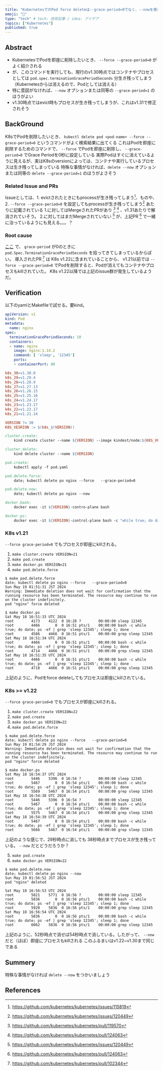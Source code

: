 ```yaml
---
title: "KubernetesでのPod force deleteは--grace-period=0でなく、--nowを使おうという話"
emoji: "🌸"
type: "tech" # tech: 技術記事 / idea: アイデア
topics: ["Kubernetes"]
published: true
---
```


## Abstract

* KubernetesでPodを即座に削除したいとき、 `--force --grace-period=0` がよく紹介される
* が、このコマンドを実行しても、現行のv1.30時点ではコンテナやプロセスとしては `pod.spec.terminationGracePeriodSeconds` 分生き残ってしまう（Kubernetesからは消えるので、Podとしては消える）
* 特に意図がなければ、`--now` オプションまたは同等の `--grace-period=1` のほうがよい
* v1.30時点ではevict時もプロセスが生き残ってしまうが、これはv1.31で修正されそう

## BackGround

K8sでPodを削除したいとき、 `kubectl delete pod <pod-name> --force --grace-period=0` というコマンドがよく検索結果に出てくる
これはPodを即座に削除するためのコマンドで、 `--force` でPodを即座に削除し、 `--grace-period=0` でGrace Periodを0秒に設定している
実際Podはすぐに消えているように見えるが、実はK8sのversionによっては、コンテナや実行しているプロセスは生き残ってしまっている
特殊な事情がなければ、`delete --now` オプションまたは同等の `delete --grace-period=1` のほうがよさそう

### Related Issue and PRs

Issueとしては、1. evictされたときにもprocessが生き残ってしまう[^115819]、ものや、 2. `--force --grace-period=0` を設定してもprocessが生き残ってしまう[^120449] あたりに記載されている
1.に対してはMergeされたPRがあり [^119570] [^124063] 、v1.31あたりで解消されていそう。
2.に対してはまだMergeされていない [^120449] が、上記PR [^124063] で一緒に治っているようにも見える。。。？

### Root cause

[ここ](https://github.com/kubernetes/kubernetes/blob/227c2e7c2b2c05a9c8b2885460e28e4da25cf558/pkg/kubelet/pod_workers.go#L998-L1000) で、 `grace-period` が0のときに `pod.Spec.TerminationGracePeriodSeconds` を拾ってきてしまっているからぽい。
導入されたPR [^102344] は K8s v1.22に含まれていることから、 v1.21以前では `--force --grace-period=0` でPodを削除すると、Podが消えてもコンテナやプロセスもkillされていた。
K8s v1.22以降では上記のissue群が発生しているようだ。

## Verification

以下のyamlとMakefileで試せる。要kind。

```yaml
apiVersion: v1
kind: Pod
metadata:
  name: nginx
spec:
  terminationGracePeriodSeconds: 10
  containers:
  - name: nginx
    image: nginx:1.14.2
    command: [ 'sleep', '12345']
    ports:
    - containerPort: 80
```

```Makefile
k8s_30=v1.30.0
k8s_29=v1.29.4
k8s_28=v1.28.9
k8s_27=v1.27.13
k8s_26=v1.26.15
k8s_25=v1.25.16
k8s_24=v1.24.17
k8s_23=v1.23.17
k8s_22=v1.22.17
k8s_21=v1.21.14

VERSION ?= 30
K8S_VESRION := $(k8s_$(VERSION))

cluster.create:
	kind create cluster --name ${VERSION} --image kindest/node:${K8S_VESRION}

cluster.delete:
	kind delete cluster --name ${VERSION}

pod.create:
	kubectl apply -f pod.yaml

pod.delete.force:
	date; kubectl delete po nginx --force	--grace-period=0

pod.delete.now:
	date; kubectl delete po nginx --now

docker.bash:
	docker exec -it ${VERSION}-contro-plane bash

docker.ps:
	docker exec -it ${VERSION}-control-plane bash -c "while true; do date; ps -ef | grep 'sleep 12345'; sleep 1; done"
```

### K8s v1.21

`--force grace-period=0` でもプロセスが即座にkillされる。

1. `make cluster.create VERSION=21`
2. `make pod.create`
3. `make docker.ps VERSION=21`
4. `make pod.delete.force`

```console
$ make pod.delete.force
date; kubectl delete po nginx --force   --grace-period=0
Sun May 19 01:51:31 JST 2024
Warning: Immediate deletion does not wait for confirmation that the running resource has been terminated. The resource may continue to run on the cluster indefinitely.
pod "nginx" force deleted
```

```console
$ make docker.ps
Sat May 18 16:51:33 UTC 2024
root        4173    4122  0 16:28 ?        00:00:00 sleep 12345
root        4466       0  0 16:51 pts/1    00:00:00 bash -c while true; do date; ps -ef | grep 'sleep 12345'; sleep 1; done
root        4586    4466  0 16:51 pts/1    00:00:00 grep sleep 12345
Sat May 18 16:51:34 UTC 2024
root        4466       0  0 16:51 pts/1    00:00:00 bash -c while true; do date; ps -ef | grep 'sleep 12345'; sleep 1; done
root        4714    4466  0 16:51 pts/1    00:00:00 grep sleep 12345
Sat May 18 16:51:35 UTC 2024
root        4466       0  0 16:51 pts/1    00:00:00 bash -c while true; do date; ps -ef | grep 'sleep 12345'; sleep 1; done
root        4718    4466  0 16:51 pts/1    00:00:00 grep sleep 12345
```

上記のように、Podをforce deleteしてもプロセスは即座にkillされている。

### K8s >= v1.22

`--force grace-period=0` でもプロセスが即座にkillされる。

1. `make cluster.create VERSION=22`
2. `make pod.create`
3. `make docker.ps VERSION=22`
4. `make pod.delete.force`

```console
$ make pod.delete.force
date; kubectl delete po nginx --force   --grace-period=0
Sun May 19 01:54:29 JST 2024
Warning: Immediate deletion does not wait for confirmation that the running resource has been terminated. The resource may continue to run on the cluster indefinitely.
pod "nginx" force deleted
```

```console
$ make docker.ps
Sat May 18 16:54:37 UTC 2024
root        5446    5396  0 16:54 ?        00:00:00 sleep 12345
root        5467       0  0 16:54 pts/1    00:00:00 bash -c while true; do date; ps -ef | grep 'sleep 12345'; sleep 1; done
root        5569    5467  0 16:54 pts/1    00:00:00 grep sleep 12345
Sat May 18 16:54:38 UTC 2024
root        5446    5396  0 16:54 ?        00:00:00 sleep 12345
root        5467       0  0 16:54 pts/1    00:00:00 bash -c while true; do date; ps -ef | grep 'sleep 12345'; sleep 1; done
root        5575    5467  0 16:54 pts/1    00:00:00 grep sleep 12345
Sat May 18 16:54:39 UTC 2024
root        5467       0  0 16:54 pts/1    00:00:00 bash -c while true; do date; ps -ef | grep 'sleep 12345'; sleep 1; done
root        5666    5467  0 16:54 pts/1    00:00:00 grep sleep 12345
```

上記のような感じで、29秒時点に消しても 38秒時点までプロセスが生き残っている。 `--now` だとどうだろうか？

5. `make pod.create`
6. `make docker.ps VERSION=22`

```console
$ make pod.delete.now
date; kubectl delete po nginx --now
Sun May 19 01:56:52 JST 2024
pod "nginx" deleted
```

```console
Sat May 18 16:56:53 UTC 2024
root        5821    5771  0 16:56 ?        00:00:00 sleep 12345
root        5836       0  0 16:56 pts/1    00:00:00 bash -c while true; do date; ps -ef | grep 'sleep 12345'; sleep 1; done
root        5920    5836  0 16:56 pts/1    00:00:00 grep sleep 12345
Sat May 18 16:56:54 UTC 2024
root        5836       0  0 16:56 pts/1    00:00:00 bash -c while true; do date; ps -ef | grep 'sleep 12345'; sleep 1; done
root        6062    5836  0 16:56 pts/1    00:00:00 grep sleep 12345
```

上記のように、52秒時点で消せば54秒時点で消している。したがって、 `--now` だと（ほぼ）即座にプロセスもkillされる
このふるまいはv1.22~v1.30まで同じである

## Summery

特殊な事情がなければ `delete --now` をつかいましょう

## References

[^115819]: <https://github.com/kubernetes/kubernetes/issues/115819>
[^120449]: <https://github.com/kubernetes/kubernetes/issues/120449>
[^124063]: <https://github.com/kubernetes/kubernetes/pull/124063>
[^119570]: <https://github.com/kubernetes/kubernetes/pull/119570>
[^120451]: <https://github.com/kubernetes/kubernetes/pull/120451>
[^108741]: <https://github.com/kubernetes/kubernetes/issues/108741>
[^102344]: <https://github.com/kubernetes/kubernetes/pull/102344>
